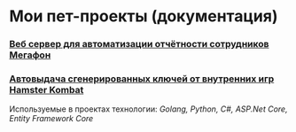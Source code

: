 # Мои пет-проекты (документация)

### [Веб сервер для автоматизации отчётности сотрудников Мегафон](https://github.com/mako042/MyPet/blob/main/mf-reports/mf-reports.md) 
### [Автовыдача сгенерированных ключей от внутренних игр Hamster Kombat](https://github.com/mako042/MyPet/blob/main/hamster/hamster.md)

Используемые в проектах технологии:
*Golang, Python, C#, ASP.Net Core, Entity Framework Core*
